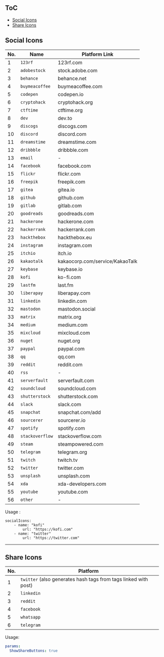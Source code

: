 ## ToC

-   [Social Icons](#social-icons)
-   [Share Icons](#share-icons)

## Social Icons

| No. | Name            | Platform Link                   |
| --- | --------------- | ------------------------------- |
| 1   | `123rf`         | 123rf.com                       |
| 2   | `adobestock`    | stock.adobe.com                 |
| 3   | `behance`       | behance.net                     |
| 4   | `buymeacoffee`  | buymeacoffee.com                |
| 5   | `codepen`       | codepen.io                      |
| 6   | `cryptohack`    | cryptohack.org                  |
| 7   | `ctftime`       | ctftime.org                     |
| 8   | `dev`           | dev.to                          |
| 9   | `discogs`       | discogs.com                     |
| 10  | `discord`       | discord.com                     |
| 11  | `dreamstime`    | dreamstime.com                  |
| 12  | `dribbble`      | dribbble.com                    |
| 13  | `email`         | -                               |
| 14  | `facebook`      | facebook.com                    |
| 15  | `flickr`        | flickr.com                      |
| 16  | `freepik`       | freepik.com                     |
| 17  | `gitea`         | gitea.io                        |
| 18  | `github`        | github.com                      |
| 19  | `gitlab`        | gitlab.com                      |
| 20  | `goodreads`     | goodreads.com                   |
| 21  | `hackerone`     | hackerone.com                   |
| 22  | `hackerrank`    | hackerrank.com                  |
| 23  | `hackthebox`    | hackthebox.eu                   |
| 24  | `instagram`     | instagram.com                   |
| 25  | `itchio`        | itch.io                         |
| 26  | `kakaotalk`     | kakaocorp.com/service/KakaoTalk |
| 27  | `keybase`       | keybase.io                      |
| 28  | `kofi`          | ko-fi.com                       |
| 29  | `lastfm`        | last.fm                         |
| 30  | `liberapay`     | liberapay.com                   |
| 31  | `linkedin`      | linkedin.com                    |
| 32  | `mastodon`      | mastodon.social                 |
| 33  | `matrix`        | matrix.org                      |
| 34  | `medium`        | medium.com                      |
| 35  | `mixcloud`      | mixcloud.com                    |
| 36  | `nuget`         | nuget.org                       |
| 37  | `paypal`        | paypal.com                      |
| 38  | `qq`            | qq.com                          |
| 39  | `reddit`        | reddit.com                      |
| 40  | `rss`           | -                               |
| 41  | `serverfault`   | serverfault.com                 |
| 42  | `soundcloud`    | soundcloud.com                  |
| 43  | `shutterstock`  | shutterstock.com                |
| 44  | `slack`         | slack.com                       |
| 45  | `snapchat`      | snapchat.com/add                |
| 46  | `sourcerer`     | sourcerer.io                    |
| 47  | `spotify`       | spotify.com                     |
| 48  | `stackoverflow` | stackoverflow.com               |
| 49  | `steam`         | steampowered.com                |
| 50  | `telegram`      | telegram.org                    |
| 51  | `twitch`        | twitch.tv                       |
| 52  | `twitter`       | twitter.com                     |
| 53  | `unsplash`      | unsplash.com                    |
| 54  | `xda`           | xda-developers.com              |
| 55  | `youtube`       | youtube.com                     |
| 56  | `other`         | -                               |

Usage :

```
socialIcons:
    - name: "kofi"
        url: "https://kofi.com"
    - name: "twitter"
        url: "https://twitter.com"
```

---

## Share Icons

| No. | Platform                                                        |
| --- | --------------------------------------------------------------- |
| 1   | `twitter` (also generates hash tags from tags linked with post) |
| 2   | `linkedin`                                                      |
| 3   | `reddit`                                                        |
| 4   | `facebook`                                                      |
| 5   | `whatsapp`                                                      |
| 6   | `telegram`                                                      |

Usage:

```yml
params:
  ShowShareButtons: true
```
